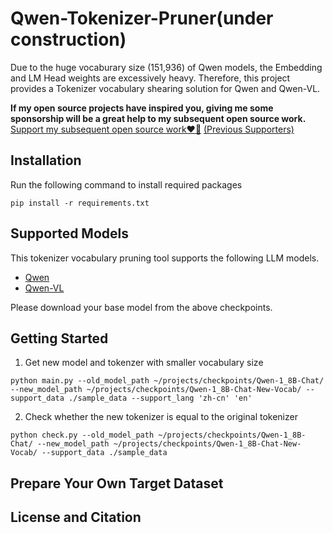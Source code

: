 # Qwen-Tokenizer-Pruner(under construction)
Due to the huge vocaburary size (151,936) of Qwen models, the Embedding and LM Head weights are excessively heavy. Therefore, this project provides a Tokenizer vocabulary shearing solution for Qwen and Qwen-VL.

**If my open source projects have inspired you, giving me some sponsorship will be a great help to my subsequent open source work.** 
[Support my subsequent open source work❤️🙏](https://kaihuatang.github.io/donate.html) [(Previous Supporters)](https://kaihuatang.github.io/supporters.html)

## Installation
Run the following command to install required packages
```
pip install -r requirements.txt
```

## Supported Models
This tokenizer vocabulary pruning tool supports the following LLM models.
- [Qwen]()
- [Qwen-VL]()

Please download your base model from the above checkpoints.

## Getting Started

1. Get new model and tokenzer with smaller vocabulary size
```
python main.py --old_model_path ~/projects/checkpoints/Qwen-1_8B-Chat/ --new_model_path ~/projects/checkpoints/Qwen-1_8B-Chat-New-Vocab/ --support_data ./sample_data --support_lang 'zh-cn' 'en'
```

2. Check whether the new tokenizer is equal to the original tokenizer
```
python check.py --old_model_path ~/projects/checkpoints/Qwen-1_8B-Chat/ --new_model_path ~/projects/checkpoints/Qwen-1_8B-Chat-New-Vocab/ --support_data ./sample_data
```

## Prepare Your Own Target Dataset

## License and Citation